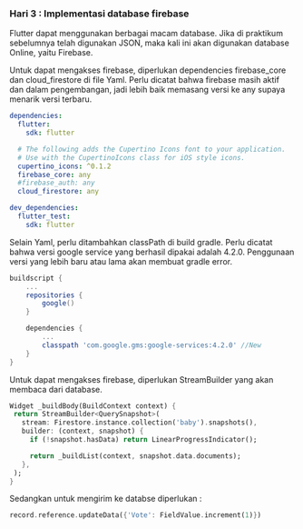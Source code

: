 ### Hari 3 : Implementasi database firebase
Flutter dapat menggunakan berbagai macam database. Jika di praktikum sebelumnya telah digunakan JSON, maka kali ini akan digunakan database Online, yaitu Firebase.

Untuk dapat mengakses firebase, diperlukan dependencies firebase_core dan cloud_firestore di file Yaml. Perlu dicatat bahwa firebase masih aktif dan dalam pengembangan, jadi lebih baik memasang versi ke any supaya menarik versi terbaru.

```yaml
dependencies:
  flutter:
    sdk: flutter

  # The following adds the Cupertino Icons font to your application.
  # Use with the CupertinoIcons class for iOS style icons.
  cupertino_icons: ^0.1.2
  firebase_core: any
  #firebase_auth: any
  cloud_firestore: any

dev_dependencies:
  flutter_test:
    sdk: flutter
```    
Selain Yaml, perlu ditambahkan classPath di build gradle. Perlu dicatat bahwa versi google service yang berhasil dipakai adalah 4.2.0. Penggunaan versi yang lebih baru atau lama akan membuat gradle error.

```gradle
buildscript {
    ...
    repositories {
        google()        
    }

    dependencies {
        ...
        classpath 'com.google.gms:google-services:4.2.0' //New
    }
}
```    
Untuk dapat mengakses firebase, diperlukan StreamBuilder yang akan membaca dari database.

```dart
Widget _buildBody(BuildContext context) {
 return StreamBuilder<QuerySnapshot>(
   stream: Firestore.instance.collection('baby').snapshots(),
   builder: (context, snapshot) {
     if (!snapshot.hasData) return LinearProgressIndicator();

     return _buildList(context, snapshot.data.documents);
   },
 );
}
```    

Sedangkan untuk mengirim ke databse diperlukan :
```dart
record.reference.updateData({'Vote': FieldValue.increment(1)})
```    
